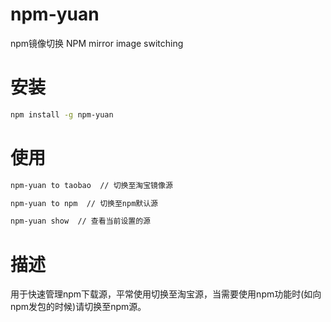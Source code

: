 # npm-yuan
  npm镜像切换 NPM mirror image switching

# 安装
```bash
npm install -g npm-yuan
```
# 使用
```bash
npm-yuan to taobao  // 切换至淘宝镜像源

npm-yuan to npm  // 切换至npm默认源

npm-yuan show  // 查看当前设置的源
```

# 描述
用于快速管理npm下载源，平常使用切换至淘宝源，当需要使用npm功能时(如向npm发包的时候)请切换至npm源。